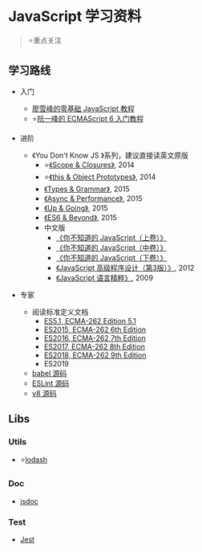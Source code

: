 # JavaScript 学习资料

> ⭐重点关注

## 学习路线
- 入门
    - [廖雪峰的零基础 JavaScript 教程](https://www.liaoxuefeng.com/wiki/1022910821149312)
    - ⭐[阮一峰的 ECMAScript 6 入门教程](http://es6.ruanyifeng.com)
- 进阶
    - 《You Don't Know JS 》系列，建议直接读英文原版
        - ⭐[《Scope & Closures》](https://book.douban.com/subject/25883834/), 2014
        - ⭐[《this & Object Prototypes》](https://book.douban.com/subject/25986786/), 2014
        - [《Types & Grammar》](https://book.douban.com/subject/26333594/), 2015
        - [《Async & Performance》](https://book.douban.com/subject/26345789/), 2015
        - [《Up & Going》](https://book.douban.com/subject/26383331/), 2015
        - [《ES6 & Beyond》](https://book.douban.com/subject/26345790/), 2015
        - 中文版
            - [《你不知道的 JavaScript（上卷）》](https://book.douban.com/subject/26351021/)
            - [《你不知道的 JavaScript（中卷）》](https://book.douban.com/subject/26854244/)
            - [《你不知道的 JavaScript（下卷）》](https://book.douban.com/subject/27620408/)
            - [《JavaScript 高级程序设计（第3版）》](https://book.douban.com/subject/10546125/), 2012
            - [《JavaScript 语言精粹》](https://book.douban.com/subject/3590768/), 2009

- 专家
    - 阅读标准定义文档
        - [ES5.1, ECMA-262 Edition 5.1](https://www.ecma-international.org/ecma-262/5.1/)
        - [ES2015, ECMA-262 6th Edition](https://www.ecma-international.org/ecma-262/6.0/)
        - [ES2016, ECMA-262 7th Edition](https://www.ecma-international.org/ecma-262/7.0/)
        - [ES2017, ECMA-262 8th Edition](https://www.ecma-international.org/ecma-262/8.0/)
        - [ES2018, ECMA-262 9th Edition](https://www.ecma-international.org/ecma-262/9.0/)
        - ES2019
    - [babel 源码](https://github.com/babel/babel)
    - [ESLint 源码](https://github.com/eslint/eslint)
    - [v8 源码](https://github.com/v8/v8)

## Libs

### Utils
- ⭐[lodash](https://github.com/lodash/lodash)

### Doc
- [jsdoc](https://github.com/jsdoc/jsdoc)

### Test
- [Jest](https://github.com/facebook/jest)
